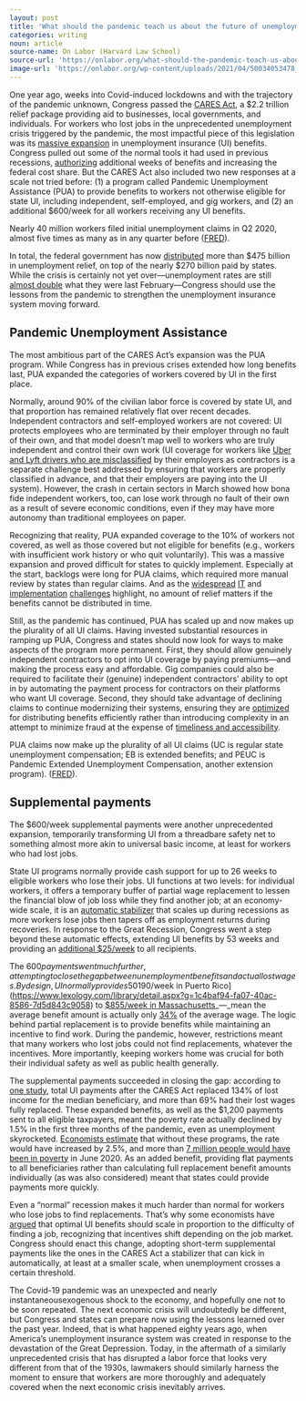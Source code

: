 ```yaml
---
layout: post
title: 'What should the pandemic teach us about the future of unemployment insurance?'
categories: writing
noun: article
source-name: On Labor (Harvard Law School)
source-url: 'https://onlabor.org/what-should-the-pandemic-teach-us-about-the-future-of-unemployment-insurance/'
image-url: 'https://onlabor.org/wp-content/uploads/2021/04/50034053478_0645984da9_k-980x559.jpg'
---
```


One year ago, weeks into Covid-induced lockdowns and with the trajectory of the pandemic unknown, Congress passed the [CARES Act](https://www.congress.gov/bill/116th-congress/house-bill/748), a $2.2 trillion relief package providing aid to businesses, local governments, and individuals. For workers who lost jobs in the unprecedented unemployment crisis triggered by the pandemic, the most impactful piece of this legislation was its [massive expansion](https://www.jdsupra.com/legalnews/cares-act-greatly-expands-unemployment-80894/) in unemployment insurance (UI) benefits. Congress pulled out some of the normal tools it had used in previous recessions, [authorizing](https://crsreports.congress.gov/product/pdf/IF/IF11475) additional weeks of benefits and increasing the federal cost share. But the CARES Act also included two new responses at a scale not tried before: (1) a program called Pandemic Unemployment Assistance (PUA) to provide benefits to workers not otherwise eligible for state UI, including independent, self-employed, and gig workers, and (2) an additional $600/week for all workers receiving any UI benefits.

Nearly 40 million workers filed initial unemployment claims in Q2 2020, almost five times as many as in any quarter before ([FRED](https://fred.stlouisfed.org/series/ICSA)).

In total, the federal government has now [distributed](https://oui.doleta.gov/unemploy/docs/cares_act_funding_state.html) more than $475 billion in unemployment relief, on top of the nearly $270 billion paid by states. While the crisis is certainly not yet over—unemployment rates are still [almost double](https://www.bls.gov/charts/employment-situation/civilian-unemployment-rate.htm) what they were last February—Congress should use the lessons from the pandemic to strengthen the unemployment insurance system moving forward.

## Pandemic Unemployment Assistance

The most ambitious part of the CARES Act’s expansion was the PUA program. While Congress has in previous crises extended how long benefits last, PUA expanded the categories of workers covered by UI in the first place.

Normally, around 90% of the civilian labor force is covered by state UI, and that proportion has remained relatively flat over recent decades. Independent contractors and self-employed workers are not covered: UI protects employees who are terminated by their employer through no fault of their own, and that model doesn’t map well to workers who are truly independent and control their own work (UI coverage for workers like [Uber and Lyft drivers who are misclassified](https://www.kqed.org/news/11812496/uber-and-lyft-arent-paying-for-drivers-unemployment-you-are-confirms-newsom) by their employers as contractors is a separate challenge best addressed by ensuring that workers are properly classified in advance, and that their employers are paying into the UI system). However, the crash in certain sectors in March showed how bona fide independent workers, too, can lose work through no fault of their own as a result of severe economic conditions, even if they may have more autonomy than traditional employees on paper.

Recognizing that reality, PUA expanded coverage to the 10% of workers not covered, as well as those covered but not eligible for benefits (e.g., workers with insufficient work history or who quit voluntarily). This was a massive expansion and proved difficult for states to quickly implement. Especially at the start, backlogs were long for PUA claims, which required more manual review by states than regular claims. And as the [widespread](https://www.govtech.com/news/Technology-Issues-Hinder-Michigan-Unemployment-Benefits.html) [IT](https://www.google.com/url?sa=t&rct=j&q=&esrc=s&source=web&cd=&ved=2ahUKEwis1djAlubvAhXhct8KHbhEBXsQFjALegQIAxAD&url=https%3A%2F%2Fwhyy.org%2Farticles%2Fglitches-in-pa-unemployment-program-a-disaster-for-vulnerable-residents%2F&usg=AOvVaw1e3eIPivHqdr8tWh2qBsoq) and [implementation](https://www.washingtonpost.com/business/2021/01/04/unemployment-never-recevied/) [challenges](https://www.nytimes.com/interactive/2021/02/10/business/economy/reddit-unemployed.html) highlight, no amount of relief matters if the benefits cannot be distributed in time.

Still, as the pandemic has continued, PUA has scaled up and now makes up the plurality of all UI claims. Having invested substantial resources in ramping up PUA, Congress and states should now look for ways to make aspects of the program more permanent. First, they should allow genuinely independent contractors to opt into UI coverage by paying premiums—and making the process easy and affordable. Gig companies could also be required to facilitate their (genuine) independent contractors’ ability to opt in by automating the payment process for contractors on their platforms who want UI coverage. Second, they should take advantage of declining claims to continue modernizing their systems, ensuring they are [optimized](https://www.technologyreview.com/2021/03/17/1020811/better-tech-government-pandemic-united-states/) for distributing benefits efficiently rather than introducing complexity in an attempt to minimize fraud at the expense of [timeliness and accessibility](https://onlabor.org/the-injustice-of-ui-clawbacks/).

PUA claims now make up the plurality of all UI claims (UC is regular state unemployment compensation; EB is extended benefits; and PEUC is Pandemic Extended Unemployment Compensation, another extension program). ([FRED](https://fred.stlouisfed.org/series/ICSA)).

## Supplemental payments

The $600/week supplemental payments were another unprecedented expansion, temporarily transforming UI from a threadbare safety net to something almost more akin to universal basic income, at least for workers who had lost jobs.

State UI programs normally provide cash support for up to 26 weeks to eligible workers who lose their jobs. UI functions at two levels: for individual workers, it offers a temporary buffer of partial wage replacement to lessen the financial blow of job loss while they find another job; at an economy-wide scale, it is an [automatic stabilizer](https://equitablegrowth.org/the-coronavirus-recession-highlights-the-importance-of-automatic-stabilizers/) that scales up during recessions as more workers lose jobs then tapers off as employment returns during recoveries. In response to the Great Recession, Congress went a step beyond these automatic effects, extending UI benefits by 53 weeks and providing an [additional $25/week](https://oui.doleta.gov/unemploy/fac.asp) to all recipients.

The $600 payments went much further, attempting to close the gap between unemployment benefits and actual lost wages. By design, UI normally provides 50% wage replacement at most, and benefit caps—ranging from [$190/week in Puerto Rico](https://www.lexology.com/library/detail.aspx?g=1c4baf94-fa07-40ac-8586-7d5d843c9058) to [$855/week in Massachusetts](https://www.mass.gov/info-details/how-your-unemployment-benefits-are-determined)_—_mean the average benefit amount is actually only [34%](https://www.everycrsreport.com/reports/R41676.html) of the average wage. The logic behind partial replacement is to provide benefits while maintaining an incentive to find work. During the pandemic, however, restrictions meant that many workers who lost jobs could not find replacements, whatever the incentives. More importantly, keeping workers home was crucial for both their individual safety as well as public health generally.

The supplemental payments succeeded in closing the gap: according to [one study](https://www.ncbi.nlm.nih.gov/pmc/articles/PMC7525248/), total UI payments after the CARES Act replaced 134% of lost income for the median beneficiary, and more than 69% had their lost wages fully replaced. These expanded benefits, as well as the $1,200 payments sent to all eligible taxpayers, meant the poverty rate actually declined by 1.5% in the first three months of the pandemic, even as unemployment skyrocketed. [Economists estimate](https://www.nber.org/system/files/working_papers/w27729/w27729.pdf) that without these programs, the rate would have increased by 2.5%, and more than [7 million people would have been in poverty](https://www.epi.org/blog/over-13-million-more-people-would-be-in-poverty-without-unemployment-insurance-and-stimulus-payments-senate-republicans-are-blocking-legislation-proven-to-reduce-poverty/) in June 2020. As an added benefit, providing flat payments to all beneficiaries rather than calculating full replacement benefit amounts individually (as was also considered) meant that states could provide payments more quickly.

Even a “normal” recession makes it much harder than normal for workers who lose jobs to find replacements. That’s why some economists have [argued](https://papers.ssrn.com/sol3/papers.cfm?abstract_id=3638019) that optimal UI benefits should scale in proportion to the difficulty of finding a job, recognizing that incentives shift depending on the job market. Congress should enact this change, adopting short-term supplemental payments like the ones in the CARES Act a stabilizer that can kick in automatically, at least at a smaller scale, when unemployment crosses a certain threshold.

The Covid-19 pandemic was an unexpected and nearly instantaneousexogenous shock to the economy, and hopefully one not to be soon repeated. The next economic crisis will undoubtedly be different, but Congress and states can prepare now using the lessons learned over the past year. Indeed, that is what happened eighty years ago, when America’s unemployment insurance system was created in response to the devastation of the Great Depression. Today, in the aftermath of a similarly unprecedented crisis that has disrupted a labor force that looks very different from that of the 1930s, lawmakers should similarly harness the moment to ensure that workers are more thoroughly and adequately covered when the next economic crisis inevitably arrives.
